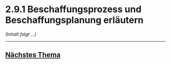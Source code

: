 # 2.9.1 Beschaffungsprozess und Beschaffungsplanung erläutern

*(Inhalt folgt ...)*


---

## [Nächstes Thema](./2.9.2_Angebotsvergleiche_durchfuehren.md)